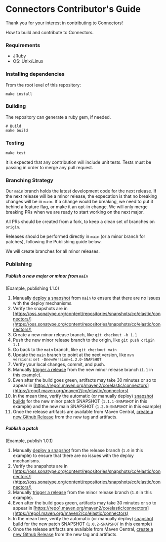 # Connectors Contributor's Guide

Thank you for your interest in contributing to Connectors!

How to build and contribute to Connectors.

### Requirements

- JRuby
- OS: Unix/Linux

### Installing dependencies

From the root level of this repository:

```shell
make install
```

### Building

The repository can generate a ruby gem, if needed.

```shell
# Build
make build
```

### Testing

```shell
make test
```

It is expected that any contribution will include unit tests. Tests must be passing in order to merge any pull request.

### Branching Strategy

Our `main` branch holds the latest development code for the next release. If the next release will be a minor release,
the expecation is that no breaking changes will be in `main`. If a change would be breaking, we need to put it behind a
feature flag, or make it an opt-in change. We will only merge breaking PRs when we are ready to start working on the
next major.

All PRs should be created from a fork, to keep a clean set of branches on `origin`.

Releases should be performed directly in `main` (or a minor branch for patches), following the Publishing guide below.

We will create branches for all minor releases.

### Publishing

##### Publish a new major or minor from `main`
(Example, publishing 1.1.0)

1. Manually [deploy a snapshot](https://internal-ci.elastic.co/job/elastic+connectors+deploy-snapshot/) from `main` to ensure that there are no issues with the deploy mechanisms.
2. Verify the snapshots are in [https://oss.sonatype.org/content/repositories/snapshots/co/elastic/connectors/](https://oss.sonatype.org/content/repositories/snapshots/co/elastic/connectors/)
3. Create a new minor release branch, like `git checkout -b 1.1`
4. Push the new minor release branch to the origin, like `git push origin 1.1`
5. Go back to the `main` branch, like `git checkout main`
6. Update the `main` branch to point at the next version, like `mvn versions:set -DnewVersion=1.2.0-SNAPSHOT`
7. Verify your local changes, commit, and push.
8. Manually [trigger a release](https://internal-ci.elastic.co/job/elastic+connectors+release/) from the new minor release branch (`1.1` in this example).
9. Even after the build goes green, artifacts may take 30 minutes or so to appear in [https://repo1.maven.org/maven2/co/elastic/connectors](https://repo1.maven.org/maven2/co/elastic/connectors)
10. In the mean time, verify the automatic (or manually deploy) [snapshot builds](https://internal-ci.elastic.co/job/elastic+connectors+deploy-snapshot/) for the new minor patch SNAPSHOT (`1.1.1-SNAPSHOT` in this example) and the new main SNAPSHOT (`1.2.0-SNAPSHOT` in this example)
11. Once the release artifacts are available from Maven Central, [create a new Github Release](https://github.com/elastic/connectors/releases/new) from the new tag and artifacts.

##### Publish a patch
(Example, publish 1.0.1)

1. Manually [deploy a snapshot](https://internal-ci.elastic.co/job/elastic+connectors+deploy-snapshot/) from the release branch (`1.0` in this example) to ensure that there are no issues with the deploy mechanisms.
2. Verify the snapshots are in [https://oss.sonatype.org/content/repositories/snapshots/co/elastic/connectors/](https://oss.sonatype.org/content/repositories/snapshots/co/elastic/connectors/)
3. Manually [trigger a release](https://internal-ci.elastic.co/job/elastic+connectors+release/) from the minor release branch (`1.0` in this example).
4. Even after the build goes green, artifacts may take 30 minutes or so to appear in [https://repo1.maven.org/maven2/co/elastic/connectors](https://repo1.maven.org/maven2/co/elastic/connectors)
5. In the mean time, verify the automatic (or manually deploy) [snapshot build](https://internal-ci.elastic.co/job/elastic+connectors+deploy-snapshot/) for the new patch SNAPSHOT (`1.0.2-SNAPSHOT` in this example)
6. Once the release artifacts are available from Maven Central, [create a new Github Release](https://github.com/elastic/connectors/releases/new) from the new tag and artifacts.
